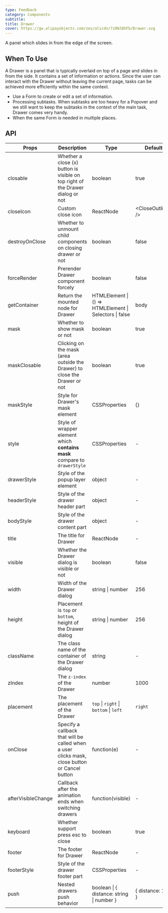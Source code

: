 ```yaml
---
type: Feedback
category: Components
subtitle:
title: Drawer
cover: https://gw.alipayobjects.com/zos/alicdn/7z8NJQhFb/Drawer.svg
---
```


A panel which slides in from the edge of the screen.

## When To Use

A Drawer is a panel that is typically overlaid on top of a page and slides in from the side. It contains a set of information or actions. Since the user can interact with the Drawer without leaving the current page, tasks can be achieved more efficiently within the same context.

- Use a Form to create or edit a set of information.
- Processing subtasks. When subtasks are too heavy for a Popover and we still want to keep the subtasks in the context of the main task, Drawer comes very handy.
- When the same Form is needed in multiple places.

## API

| Props | Description | Type | Default | Version |
| --- | --- | --- | --- | --- |
| closable | Whether a close (x) button is visible on top right of the Drawer dialog or not | boolean | true |
| closeIcon | Custom close icon | ReactNode | &lt;CloseOutlined /> |
| destroyOnClose | Whether to unmount child components on closing drawer or not | boolean | false |
| forceRender | Prerender Drawer component forcely | boolean | false |
| getContainer | Return the mounted node for Drawer | HTMLElement \| () => HTMLElement \| Selectors \| false | body |
| mask | Whether to show mask or not | boolean | true |
| maskClosable | Clicking on the mask (area outside the Drawer) to close the Drawer or not | boolean | true |
| maskStyle | Style for Drawer's mask element | CSSProperties | {} |
| style | Style of wrapper element which **contains mask** compare to `drawerStyle` | CSSProperties | - |
| drawerStyle | Style of the popup layer element | object | - |
| headerStyle | Style of the drawer header part | object | - |
| bodyStyle | Style of the drawer content part | object | - |
| title | The title for Drawer | ReactNode | - |
| visible | Whether the Drawer dialog is visible or not | boolean | false |
| width | Width of the Drawer dialog | string \| number | 256 |
| height | Placement is `top` or `bottom`, height of the Drawer dialog | string \| number | 256 |
| className | The class name of the container of the Drawer dialog | string | - |
| zIndex | The `z-index` of the Drawer | number | 1000 |
| placement | The placement of the Drawer | `top` \| `right` \| `bottom` \| `left` | `right` |
| onClose | Specify a callback that will be called when a user clicks mask, close button or Cancel button | function(e) | - |
| afterVisibleChange | Callback after the animation ends when switching drawers | function(visible) | - |
| keyboard | Whether support press esc to close | boolean | true |
| footer | The footer for Drawer | ReactNode | - |
| footerStyle | Style of the drawer footer part | CSSProperties | - |
| push | Nested drawers push behavior | boolean \| { distance: string \| number } | { distance: 180 } | 4.5.0+ |

